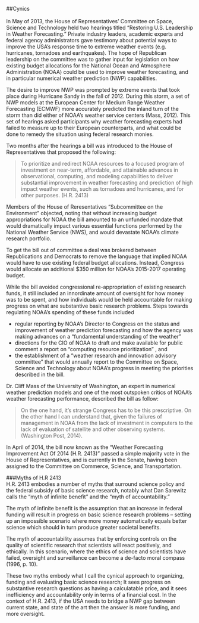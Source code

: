 ##Cynics  
<br>
In May of 2013, the House of Representatives’ Committee on Space, Science and Technology held two hearings titled “Restoring U.S. Leadership in Weather Forecasting.” Private industry leaders, academic experts and federal agency administrators gave testimony about potential ways to improve the USA’s response time to extreme weather events (e.g. hurricanes, tornadoes and earthquakes). The hope of Republican leadership on the committee was to gather input for legislation on how existing budget allocations for the National Ocean and Atmosphere Administration (NOAA) could be used to improve weather forecasting, and in particular numerical weather prediction (NWP) capabilities. 

The desire to improve NWP was prompted by extreme events that took place during Hurricane Sandy in the fall of 2012. During this storm, a set of NWP models at the European Center for Medium Range Weather Forecasting (ECMWF) more accurately predicted the inland turn of the storm than did either of NOAA’s weather service centers (Mass, 2012). This set of hearings asked participants why weather forecasting experts had failed to measure up to their European counterparts, and what could be done to remedy the situation using federal research monies. 

Two months after the hearings a bill was introduced to the House of Representatives that proposed the following:

> To prioritize and redirect NOAA resources to a focused program of investment on near-term, affordable, and attainable advances in observational, computing, and modeling capabilities to deliver substantial improvement in
> weather forecasting and prediction of high impact weather events, such as tornadoes and hurricanes, and for other purposes. (H.R. 2413)

Members of the House of Reresentatives “Subcommittee on the Environment” objected, noting that without increasing budget appropriations for NOAA the bill amounted to an unfunded mandate that would dramatically impact various essential functions performed by the National Weather Service (NWS), and would devastate NOAA’s climate research portfolio.

To get the bill out of committee a deal was brokered between Republications and Democrats to remove the language that implied NOAA would have to use existing federal budget allocations. Instead, Congress would allocate an additional $350 million for NOAA’s 2015-2017 operating budget.

While the bill avoided congressional re-appropriation of existing research funds, it still included an innordinate amount of oversight for how money was to be spent, and how individuals would be held accountable for making progress on what are substantive basic research problems. Steps towards regulating NOAA’s spending of these funds included 

+ regular reporting by NOAA’s Director to Congress on the status and improvement of weather prediction forecasting and how the agency was making advances on a “fundamental understanding of the weather”
+ directions for the CIO of NOAA to draft and make available for public comment a report on “computing resource prioritization” , and 
+ the establishment of a “weather research and innovation advisory committee” that would annually report to the Committee on Space, Science and Technology about NOAA’s progress in meeting the priorities described in the bill. 

Dr. Cliff Mass of the University of Washington, an expert in numerical weather prediction models and one of the most outspoken critics of NOAA’s weather forecasting performance, described the bill as follow:

> On the one hand, it’s strange Congress has to be this prescriptive. On the other hand I can understand that, given the failures of management in NOAA from the lack of investment in computers to the lack of evaluation of satellite and other observing systems. (Washington Post, 2014).

In April of 2014, the bill now known as the “Weather Forecasting Improvement Act Of 2014 (H.R. 2413)” passed a simple majority vote in the House of Representatives, and is currently in the Senate, having been assigned to the Committee on Commerce, Science, and Transportation. 

###Myths of H.R 2413
<br>
H.R. 2413 embodies a number of myths that surround science policy and the federal subsidy of basic science research, notably what Dan Sarewitz calls the “myth of infinite benefit” and the “myth of accountability.” 

The myth of infinite benefit is the assumption that an increase in federal funding will result in progress on basic science research problems – setting up an impossible scenario where more money automatically equals better science which should in turn produce greater societal benefits. 

The myth of accountability assumes that by enforcing controls on the quality of scientific research that scientists will react positively, and ethically. In this scenario, where the ethics of science and scientists have failed, oversight and surveillance can become a de-facto moral compass (1996, p. 10). 

These two myths embody what I call the cynical approach to organizing, funding and evaluating basic science research; It sees progress on substantive research questions as having a calculatable price, and it sees inefficiency and accountability only in terms of a financial cost. In the context of H.R. 2413, if the USA needs to bridge a NWP gap between current state, and state of the art then the answer is more funding, and more oversight. 